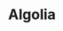 ---
title: "Algolia"
niveau: "or"
siteUrl: "#"
logoDir: "algolia"
headless: true
description: |
  Algolia aide les développeurs à connecter leurs utilisateurs avec ce qui compte le plus. Leur API de recherche hébergée gère des milliards de requêtes pour des milliers de sites Web et applications mobiles tous les mois, offrant des résultats pertinents, une expérience d'instant search (résultats dès le premier caractère saisi) en moins de 100ms partout dans le monde. La solution full-stack d'Algolia facilite l'intégration du moteur de recherche. Ils maintiennent l'infrastructure, le moteur et ils fournissent des documentations complètes pour des dizaines de clients API et de SDK avec toutes les dernières fonctionnalités de recherche, afin que vous puissiez vous concentrer sur la satisfaction de vos utilisateurs.

  Algolia disposera d'un stand sur place lors des conférences de l'édition 2017.
---